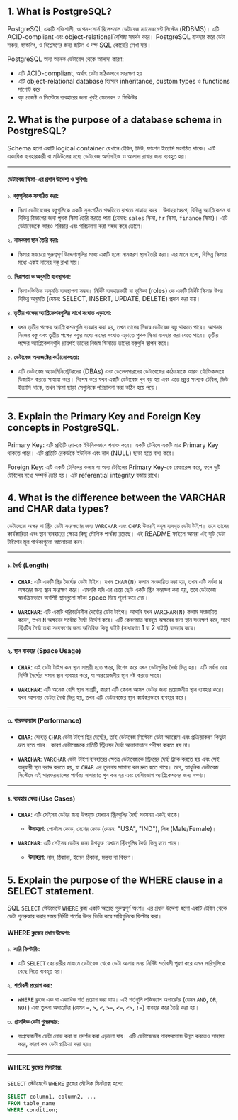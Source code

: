 ## 1. What is PostgreSQL?

PostgreSQL একটি শক্তিশালী, ওপেন-সোর্স রিলেশনাল ডেটাবেজ ম্যানেজমেন্ট সিস্টেম (RDBMS)। এটি ACID-compliant এবং object-relational বৈশিষ্ট্য সমর্থন করে। PostgreSQL ব্যবহার করে ডেটা সঞ্চয়, হ্যান্ডলিং, ও বিশ্লেষণের জন্য জটিল ও দক্ষ SQL কোয়েরি লেখা যায়।

PostgreSQL অন্য অনেক ডেটাবেস থেকে আলাদা কারণ:

- এটি ACID-compliant, অর্থাৎ ডেটা সঠিকভাবে সংরক্ষণ হয়
- এটি object-relational database হিসেবে inheritance, custom types ও functions সাপোর্ট করে
- বড় প্রজেক্ট ও সিস্টেমে ব্যবহারের জন্য খুবই স্কেলেবল ও সিকিউর

## 2. What is the purpose of a database schema in PostgreSQL?

Schema হলো একটি logical container যেখানে টেবিল, ভিউ, ফাংশন ইত্যাদি সংগঠিত থাকে। এটি একাধিক ব্যবহারকারী বা মডিউলের মধ্যে ডেটাবেজ অর্গানাইজ ও আলাদা রাখার জন্য ব্যবহৃত হয়।

---

#### ডেটাবেজ স্কিমা-এর প্রধান উদ্দেশ্য ও সুবিধা:

১. **বস্তুগুলিকে সংগঠিত করা:**

- স্কিমা ডেটাবেজের বস্তুগুলিকে একটি সুসংগঠিত পদ্ধতিতে রাখতে সাহায্য করে। উদাহরণস্বরূপ, বিভিন্ন অ্যাপ্লিকেশন বা বিভিন্ন বিভাগের জন্য পৃথক স্কিমা তৈরি করতে পারা (যেমন: `sales` স্কিমা, `hr` স্কিমা, `finance` স্কিমা)। এটি ডেটাবেজকে আরও পরিষ্কার এবং পরিচালনা করা সহজ করে তোলে।

২. **নামকরণ স্থান তৈরি করা:**

- স্কিমার সবচেয়ে গুরুত্বপূর্ণ উদ্দেশ্যগুলির মধ্যে একটি হলো নামকরণ স্থান তৈরি করা। এর মানে হলো, বিভিন্ন স্কিমার মধ্যে একই নামের বস্তু রাখা যায়।

৩. **নিরাপত্তা ও অনুমতি ব্যবস্থাপনা:**

- স্কিমা-ভিত্তিক অনুমতি ব্যবস্থাপনা সম্ভব। নির্দিষ্ট ব্যবহারকারী বা ভূমিকা (roles) কে একটি নির্দিষ্ট স্কিমার উপর বিভিন্ন অনুমতি (যেমন: SELECT, INSERT, UPDATE, DELETE) প্রদান করা যায়।

৪. **তৃতীয় পক্ষের অ্যাপ্লিকেশনগুলির সাথে সংঘাত এড়ানো:**

- যখন তৃতীয় পক্ষের অ্যাপ্লিকেশনগুলি ব্যবহার করা হয়, তখন তাদের নিজস্ব ডেটাবেজ বস্তু থাকতে পারে। আপনার নিজের বস্তু এবং তৃতীয় পক্ষের বস্তুর মধ্যে নামের সংঘাত এড়াতে পৃথক স্কিমা ব্যবহার করা যেতে পারে। তৃতীয় পক্ষের অ্যাপ্লিকেশনগুলি প্রায়শই তাদের নিজস্ব স্কিমাতে তাদের বস্তুগুলি স্থাপন করে।

৫. **ডেটাবেজ অবজেক্টের কাঠামোবদ্ধতা:**

- এটি ডেটাবেজ অ্যাডমিনিস্ট্রেটরদের (DBAs) এবং ডেভেলপারদের ডেটাবেজের কাঠামোকে আরও যৌক্তিকভাবে ডিজাইন করতে সাহায্য করে। বিশেষ করে যখন একটি ডেটাবেজ খুব বড় হয় এবং এতে প্রচুর সংখ্যক টেবিল, ভিউ ইত্যাদি থাকে, তখন স্কিমা ছাড়া সেগুলিকে পরিচালনা করা কঠিন হয়ে পড়ে।

---

## 3. Explain the Primary Key and Foreign Key concepts in PostgreSQL.

Primary Key: এটি প্রতিটি রো-কে ইউনিকভাবে শনাক্ত করে। একটি টেবিলে একটি মাত্র Primary Key থাকতে পারে। এটি প্রতিটি রেকর্ডকে ইউনিক এবং নাল (NULL) ছাড়া হতে বাধ্য করে।

Foreign Key: এটি একটি টেবিলের কলাম যা অন্য টেবিলের Primary Key-কে রেফারেন্স করে, ফলে দুটি টেবিলের মধ্যে সম্পর্ক তৈরি হয়। এটি referential integrity বজায় রাখে।

## 4. What is the difference between the VARCHAR and CHAR data types?

ডেটাবেজে অক্ষর বা স্ট্রিং ডেটা সংরক্ষণের জন্য `VARCHAR` এবং `CHAR` উভয়ই বহুল ব্যবহৃত ডেটা টাইপ। তবে তাদের কার্যকারিতা এবং স্থান ব্যবহারের ক্ষেত্রে কিছু মৌলিক পার্থক্য রয়েছে। এই README ফাইলে আমরা এই দুটি ডেটা টাইপের মূল পার্থক্যগুলো আলোচনা করব।

---

#### ১. দৈর্ঘ্য (Length)

- **`CHAR`**: এটি একটি স্থির দৈর্ঘ্যের ডেটা টাইপ। যখন `CHAR(N)` কলাম সংজ্ঞায়িত করা হয়, তখন এটি সর্বদা `N` অক্ষরের জন্য স্থান সংরক্ষণ করে। এমনকি যদি এর চেয়ে ছোট একটি স্ট্রিং সংরক্ষণ করা হয়, তবে ডেটাবেজ স্বয়ংক্রিয়ভাবে অবশিষ্ট স্থানগুলো ফাঁকা space দিয়ে পূরণ করে দেয়।

- **`VARCHAR`**: এটি একটি পরিবর্তনশীল দৈর্ঘ্যের ডেটা টাইপ। আপনি যখন `VARCHAR(N)` কলাম সংজ্ঞায়িত করেন, তখন `N` অক্ষরের সর্বোচ্চ দৈর্ঘ্য নির্দেশ করে। এটি কেবলমাত্র ব্যবহৃত অক্ষরের জন্য স্থান সংরক্ষণ করে, সাথে স্ট্রিংটির দৈর্ঘ্য তথ্য সংরক্ষণের জন্য অতিরিক্ত কিছু বাইট (সাধারণত 1 বা 2 বাইট) ব্যবহার করে।

---

#### ২. স্থান ব্যবহার (Space Usage)

- **`CHAR`**: এই ডেটা টাইপ কম স্থান সাশ্রয়ী হতে পারে, বিশেষ করে যখন ডেটাগুলির দৈর্ঘ্য ভিন্ন হয়। এটি সর্বদা তার নির্দিষ্ট দৈর্ঘ্যের সমান স্থান ব্যবহার করে, যা অপ্রয়োজনীয় স্থান নষ্ট করতে পারে।

- **`VARCHAR`**: এটি অনেক বেশি স্থান সাশ্রয়ী, কারণ এটি কেবল আসল ডেটার জন্য প্রয়োজনীয় স্থান ব্যবহার করে। যখন আপনার ডেটার দৈর্ঘ্য ভিন্ন হয়, তখন এটি ডেটাবেজের স্থান কার্যকরভাবে ব্যবহার করে।

---

#### ৩. পারফরম্যান্স (Performance)

- **`CHAR`**: যেহেতু `CHAR` ডেটা টাইপ স্থির দৈর্ঘ্যের, তাই ডেটাবেজ সিস্টেমে ডেটা অ্যাক্সেস এবং প্রক্রিয়াকরণ কিছুটা দ্রুত হতে পারে। কারণ ডেটাবেজকে প্রতিটি স্ট্রিংয়ের দৈর্ঘ্য আলাদাভাবে পরীক্ষা করতে হয় না।

- **`VARCHAR`**: `VARCHAR` ডেটা টাইপ ব্যবহারের ক্ষেত্রে ডেটাবেজকে স্ট্রিংয়ের দৈর্ঘ্য ট্র্যাক করতে হয় এবং সেই অনুযায়ী স্থান বরাদ্দ করতে হয়, যা `CHAR` এর তুলনায় সামান্য কম দ্রুত হতে পারে। তবে, আধুনিক ডেটাবেজ সিস্টেমে এই পারফরম্যান্সের পার্থক্য সাধারণত খুব কম হয় এবং বেশিরভাগ অ্যাপ্লিকেশনের জন্য নগণ্য।

---

#### ৪. ব্যবহার ক্ষেত্র (Use Cases)

- **`CHAR`**: এটি সেইসব ডেটার জন্য উপযুক্ত যেখানে স্ট্রিংগুলির দৈর্ঘ্য সবসময় একই থাকে।

  - **উদাহরণ**: পোস্টাল কোড, দেশের কোড (যেমন: "USA", "IND"), লিঙ্গ (Male/Female)।

- **`VARCHAR`**: এটি সেইসব ডেটার জন্য উপযুক্ত যেখানে স্ট্রিংগুলির দৈর্ঘ্য ভিন্ন হতে পারে।
  - **উদাহরণ**: নাম, ঠিকানা, ইমেল ঠিকানা, মন্তব্য বা বিবরণ।

## 5. Explain the purpose of the WHERE clause in a SELECT statement.

SQL `SELECT` স্টেটমেন্টে `WHERE` ক্লজ একটি অত্যন্ত গুরুত্বপূর্ণ অংশ। এর প্রধান উদ্দেশ্য হলো একটি টেবিল থেকে ডেটা পুনরুদ্ধার করার সময় নির্দিষ্ট শর্তের উপর ভিত্তি করে সারিগুলিকে ফিল্টার করা।

#### WHERE ক্লজের প্রধান উদ্দেশ্য:

১. **সারি ফিল্টারিং:**

- এটি `SELECT` ক্যোয়ারীর মাধ্যমে ডেটাবেজ থেকে ডেটা আনার সময় নির্দিষ্ট শর্তাবলী পূরণ করে এমন সারিগুলিকে বেছে নিতে ব্যবহৃত হয়।

২. **শর্তাবলী প্রয়োগ করা:**

- `WHERE` ক্লজে এক বা একাধিক শর্ত প্রয়োগ করা যায়। এই শর্তগুলি লজিক্যাল অপারেটর (যেমন `AND`, `OR`, `NOT`) এবং তুলনা অপারেটর (যেমন `=`, `>`, `<`, `>=`, `<=`, `<>`, `!=`) ব্যবহার করে তৈরি করা হয়।

৩. **প্রাসঙ্গিক ডেটা পুনরুদ্ধার:**

- অপ্রয়োজনীয় ডেটা লোড করা বা প্রদর্শন করা এড়ানো যায়। এটি ডেটাবেজের পারফরম্যান্স উন্নত করতেও সাহায্য করে, কারণ কম ডেটা প্রক্রিয়া করা হয়।

---

#### WHERE ক্লজের সিনট্যাক্স:

`SELECT` স্টেটমেন্টে `WHERE` ক্লজের মৌলিক সিনট্যাক্স হলো:

```sql
SELECT column1, column2, ...
FROM table_name
WHERE condition;
```
